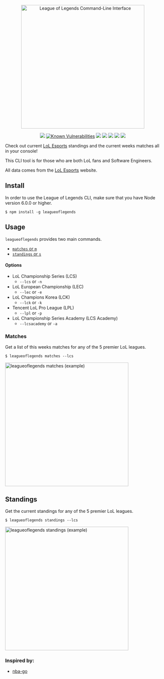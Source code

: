 <p align="center">
<a href="https://www.npmjs.com/package/leagueoflegends" target="_blank" rel="noopener">
  <img src="https://user-images.githubusercontent.com/22821657/90683501-a1443500-e234-11ea-93fc-f12f2b658911.png" alt="League of Legends Command-Line Interface" width="400px">
</a>
</p>

<p align=center>
<a target="_blank" href="https://travis-ci.com/LukeAlSaba/leagueoflegends" title="Build Status"><img src="https://travis-ci.com/LukeAlSaba/leagueoflegends.svg?branch=master"></a>
<a target="_blank" href="https://snyk.io/test/github/LukeAlSaba/leagueoflegends?targetFile=package.json"><img src="https://snyk.io/test/github/LukeAlSaba/leagueoflegends/badge.svg?targetFile=package.json" alt="Known Vulnerabilities" data-canonical-src="https://snyk.io/test/github/LukeAlSaba/leagueoflegends?targetFile=package.json" style="max-width:100%;"></a>
<a target="_blank" href="https://npmjs.org/package/leagueoflegends" title="NPM version"><img src="https://img.shields.io/npm/v/leagueoflegends.svg"></a>
<a target="_blank" href="https://opensource.org/licenses/MIT" title="License: MIT"><img src="https://img.shields.io/badge/License-MIT-blue.svg"></a>
<a target="_blank" href="http://nodejs.org/download/" title="Node version"><img src="https://img.shields.io/badge/node.js-%3E=_6.0-green.svg"></a>
<a target="_blank" href="https://packagephobia.com/result?p=leagueoflegends" title="Install Size"><img src="https://packagephobia.com/badge?p=leagueoflegends@3.4.2"></a>
<a target="_blank" href="https://github.com/prettier/prettier" title="Install Size"><img src="https://img.shields.io/badge/code_style-prettier-ff69b4.svg?style=flat-square"></a>
</p>

<p>
Check out current <a href="https://watch.lolesports.com/" target="_blank" rel="noopener">LoL Esports</a> standings and the current weeks matches all in your console!

This CLI tool is for those who are both LoL fans and Software Engineers.

All data comes from the <a href="https://watch.lolesports.com/" target="_blank" rel="noopener">LoL Esports</a> website.
</p>

## Install

<p>
In order to use the League of Legends CLI, make sure that you have Node version 6.0.0 or higher.
</p>

```
$ npm install -g leagueoflegends
```

## Usage

`leagueoflegends` provides two main commands. 

  - [`matches` or `m`](#game)
  - [`standings` or `s`](#game)
  
#### Options

  - LoL Championship Series (LCS)  
    - `--lcs` or `-n`
  - LoL European Championship (LEC)
    - `--lec` or `-e`
  - LoL Champions Korea (LCK)
    - `--lck` or `-k`
  - Tencent LoL Pro League (LPL)
    - `--lpl` or `-p`
  - LoL Championship Series Academy (LCS Academy)
    - `--lcsacademy` or `-a`

### Matches

<p>
Get a list of this weeks matches for any of the 5 premier LoL leagues.
</p>

```
$ leagueoflegends matches --lcs
```

<a href="https://www.npmjs.com/package/leagueoflegends" target="_blank" rel="noopener">
  <img width="400" alt="leagueoflegends matches (example)" src="https://user-images.githubusercontent.com/22821657/87068872-3ab70a80-c1e4-11ea-909d-be0001ee2fbb.png">
</a>

## Standings

<p>
Get the current standings for any of the 5 premier LoL leagues.
</p>

```
$ leagueoflegends standings --lcs
```
<a href="https://www.npmjs.com/package/leagueoflegends" target="_blank" rel="noopener">
<img width="400" alt="leagueoflegends standings (example)" src="https://user-images.githubusercontent.com/22821657/87068901-49052680-c1e4-11ea-97fb-33a86dd71731.png">
</a>

### Inspired by:

  - [nba-go](https://github.com/xxhomey19/nba-go)
  
  
